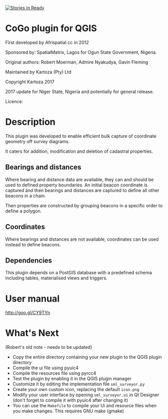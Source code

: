 [![Stories in Ready](https://badge.waffle.io/kartoza/parcel_plugin.png?label=ready&title=Ready)](https://waffle.io/kartoza/parcel_plugin)
# CoGo plugin for QGIS

First developed by Afrispatial cc in 2012

Sponsored by: SpatialMatrix, Lagos for Ogun State Government, Nigeria. 

Original authors: Robert Moerman, Admire Nyakudya, Gavin Fleming

Maintained by Kartoza (Pty) Ltd 

Copyright Kartoza 2017

2017 update for Niger State, Nigeria and potentially for general release. 

Licence:

# Description

This plugin was developed to enable efficient bulk capture of coordinate geometry off survey diagrams. 

It caters for addition, modification and deletion of cadastral properties.

## Bearings and distances

Where bearing and distance data are available, they can and should be used to defined property boundaries. An initial beacon coordinate is captured and then bearings and distances are captured to define all other beacons in a chain. 

Then properties are constructed by grouping beacons in a specific order to define a polygon. 

## Coordinates

Where bearings and distances are not available, coordinates can be used instead to define beacons. 

## Dependencies

This plugin depends on a PostGIS database with a predefined schema including tables, materialised views and triggers. 

# User manual

http://goo.gl/CY9TYn


# What's Next 
(Robert's old note - needs to be updated)

- Copy the entire directory containing your new plugin to the QGIS plugin directory
- Compile the ui file using pyuic4
- Compile the resources file using pyrcc4
- Test the plugin by enabling it in the QGIS plugin manager
- Customize it by editing the implementation file `sml_surveyor.py`
- Create your own custom icon, replacing the default `icon.png`
- Modify your user interface by opening `sml_surveyor.ui` in Qt Designer (don't forget to compile it with pyuic4 after changing it)
- You can use the `Makefile` to compile your Ui and resource files when you make changes. This requires GNU make (gmake)


